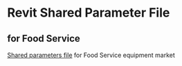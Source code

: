 # Revit Shared Parameter File 
## for Food Service

[Shared parameters file](https://knowledge.autodesk.com/support/revit-products/learn-explore/caas/CloudHelp/cloudhelp/2015/ENU/Revit-Model/files/GUID-E7D12B71-C50D-46D8-886B-8E0C2B285988-htm.html) for Food Service equipment market
